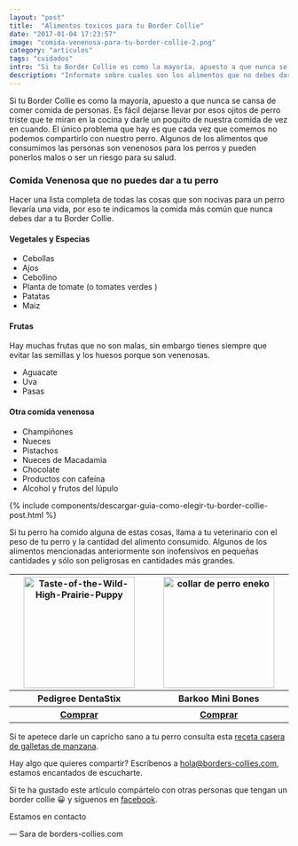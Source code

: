 ```yaml
---
layout: "post"
title:  "Alimentos toxicos para tu Border Collie"
date: "2017-01-04 17:23:57"
image: "comida-venenosa-para-tu-border-collie-2.png"
category: "articulos"
tags: "cuidados"
intro: "Si tu Border Collie es como la mayoría, apuesto a que nunca se cansa de comer comida de personas. Es fácil dejarse llevar por esos ojitos..."
description: "Informate sobre cuales son los alimentos que no debes dar bajo ningun concepto a tu Border Collie"
---
```


Si tu Border Collie es como la mayoría, apuesto a que nunca se cansa de comer comida de personas.
Es fácil dejarse llevar por esos ojitos de perro triste que te miran en la cocina y darle un poquito de nuestra comida de vez en cuando.  El único problema que hay es que cada vez que comemos no podemos compartirlo con nuestro perro. Algunos de los alimentos que consumimos las personas son venenosos para los perros y pueden ponerlos malos o ser un riesgo para su salud.

<h3>Comida Venenosa que no puedes dar a tu perro</h3>

Hacer una lista completa de todas las cosas que son nocivas para un perro llevaría una vida, por eso te indicamos la comida más común que nunca debes dar a tu Border Collie.

<h4>Vegetales y Especias</h4>

- Cebollas
- Ajos
- Cebollino
- Planta de tomate (o tomates verdes )
- Patatas
- Maiz

<h4>Frutas</h4>

Hay muchas frutas que no son malas, sin embargo tienes siempre que evitar las semillas y los huesos porque son venenosas.

- Aguacate
- Uva
- Pasas

<h4>Otra comida venenosa</h4>

- Champiñones
- Nueces
- Pistachos
- Nueces de Macadamia
- Chocolate
- Productos con cafeína
- Alcohol y frutos del lúpulo

{% include components/descargar-guia-como-elegir-tu-border-collie-post.html %}

Si tu perro ha comido alguna de estas cosas, llama a tu veterinario con el peso de tu perro y la cantidad del alimento consumido. Algunos de los alimentos mencionadas anteriormente son inofensivos en pequeñas cantidades y sólo son peligrosas en cantidades más grandes.

<table class="stack">
  <thead>
    <tr>
      <th width="250" class="text-center"><a href="http://marketing.net.zooplus.es/ts/i3811177/tsc?amc=con.zooplus.268576.280776.9541&smc=280776&rmd=2&trg=http%3A%2F%2Fwww.zooplus.es%2F-326860%2Fshop%2F%252B5PRESAFF%2Ftienda_perros%2Fsnacks_perros%2Fhigiene_dental%2Fpedigree%2F651676"><img src="{{site.url}}/assets/img/productos/Pedigree-DentaStix.jpg" width="200" height="auto" alt="Taste-of-the-Wild-High-Prairie-Puppy"></a></th>
      <th width="250" class="text-center"><a  href="http://marketing.net.zooplus.es/ts/i3811177/tsc?amc=con.zooplus.268576.280776.9541&smc=280776&rmd=2&trg=http%3A%2F%2Fwww.zooplus.es%2F-326860%2Fshop%2F%252B5PRESAFF%2Ftienda_perros%2Fsnacks_perros%2Fsnacks_cachorros"><img src="{{site.url}}/assets/img/productos/barkoo_mini_bones_50__8.jpg" width="200" height="auto" alt="collar de perro eneko"></a></th>
    </tr>
  </thead>
  <tbody>
     <tr>
      <th>Pedigree DentaStix</th>
      <th>Barkoo Mini Bones</th>
     </tr>
     <tr>
      <th><a class="button" href="http://marketing.net.zooplus.es/ts/i3811177/tsc?amc=con.zooplus.268576.280776.9541&smc=280776&rmd=2&trg=http%3A%2F%2Fwww.zooplus.es%2F-326860%2Fshop%2F%252B5PRESAFF%2Ftienda_perros%2Fsnacks_perros%2Fhigiene_dental%2Fpedigree%2F651676">Comprar</a></th>
        <th><a class="button" href="http://marketing.net.zooplus.es/ts/i3811177/tsc?amc=con.zooplus.268576.280776.9541&smc=280776&rmd=2&trg=http%3A%2F%2Fwww.zooplus.es%2F-326860%2Fshop%2F%252B5PRESAFF%2Ftienda_perros%2Fsnacks_perros%2Fsnacks_cachorros">Comprar</a></th>
    </tr>
  </tbody>
</table>

Si te apetece darle un capricho sano a tu perro consulta esta <a href="{{ site.url }}/recetas-caseras-para-perros-galletas-de-manzana/">receta casera de galletas de manzana</a>.

Hay algo que quieres compartir? Escríbenos a hola@borders-collies.com, estamos encantados de escucharte.

Si te ha gustado este artículo compártelo con otras personas que tengan un border collie 😀 y síguenos en <a href="https://www.facebook.com/borderscolliescom/">facebook</a>.

Estamos en contacto

— Sara de borders-collies.com
